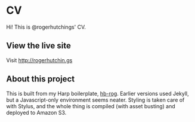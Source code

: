 # CV

Hi! This is @rogerhutchings' CV.

## View the live site

Visit http://rogerhutchin.gs

## About this project

This is built from my Harp boilerplate, [hb-rog](https://github.com/rogerhutchings/hb-rog). Earlier versions used Jekyll, but a Javascript-only environment seems neater. Styling is taken care of with Stylus, and the whole thing is compiled (with asset busting) and deployed to Amazon S3.

